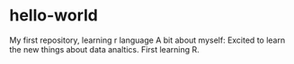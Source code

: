 # hello-world
My first repository, learning r language
A bit about myself: Excited to learn the new things about data analtics. First learning R.
